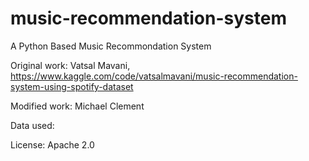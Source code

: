 # music-recommendation-system
 A Python Based Music Recommondation System

 Original work: Vatsal Mavani, https://www.kaggle.com/code/vatsalmavani/music-recommendation-system-using-spotify-dataset

 Modified work: Michael Clement

 Data used:

 License: Apache 2.0
